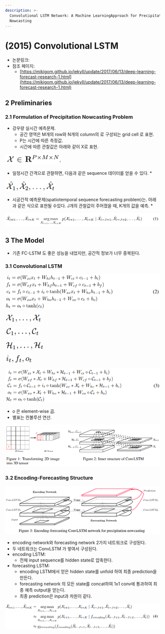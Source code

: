 ```yaml
---
description: >-
  Convolutional LSTM Network: A Machine LearningApproach for Precipitation
  Nowcasting
---
```


# \(2015\) Convolutional LSTM

* 논문링크:
* 참조 페이지:
  * [https://mikigom.github.io/jekyll/update/2017/06/13/deep-learning-forecast-research-1.html](https://mikigom.github.io/jekyll/update/2017/06/13/deep-learning-forecast-research-1.html)

## 2 Preliminaries 

### 2.1 Formulation of Precipitation Nowcasting Problem

* 강우량 실시간 예측문제.
  * 공간 영역은 M개의 row와 N개의 column의 로 구성되는 grid cell 로 표현.
  * P는 시간에 따른 측정값.
  * 시간에 따른 관찰값은 아래와 같이 X로 표현.

![](../.gitbook/assets/image%20%2855%29.png)

* 일정시간 간격으로 관찰하면, 다음과 같은 sequence 데이터를 얻을 수 있다.
  * 

![](../.gitbook/assets/image%20%28134%29.png)

* 시공간적 예측문제\(spatiotemporal sequence forecasting problem\)는. 아래과 같은 식으로 표현될 수있다. J개의 관찰값이 주어졌을 때, K개의 값을 예측.
  * 

![](../.gitbook/assets/image%20%2865%29.png)

## 3 The Model

* 기존 FC-LSTM 도 좋은 성능을 내었지만, 공간적 정보가 너무 중복된다.

### 3.1 Convolutional LSTM

![LSTM](../.gitbook/assets/image%20%289%29.png)

![Inputs](../.gitbook/assets/image%20%28163%29.png)

![cell outputs](../.gitbook/assets/image%20%2870%29.png)

![hidden states](../.gitbook/assets/image%20%2890%29.png)

![gates](../.gitbook/assets/image%20%28166%29.png)

![ConvLSTM](../.gitbook/assets/image%20%28121%29.png)

* o 은 element-wise 곱.
* 별표는 컨볼루션 연산.

![](../.gitbook/assets/image%20%28114%29.png)

### 3.2 Encoding-Forecasting Structure

![](../.gitbook/assets/image%20%2826%29.png)

* encoding network와  forecasting network 2가지 네트워크로 구성된다.
* 두 네트워크는 ConvLSTM 가 쌓여서 구성된다.
* encoding LSTM:
  * 전체 input sequence를 hidden state로 압축한다.
* forecasting LSTM:
  * encoding LSTM에서 얻은 hidden state를 unfold 하여 최종 prediction을 만든다.
  * forecasting network 의 모든 state를 concat하여 1x1 conv에 통과하여 최종 예측 output을 얻는다.
  * 최종 prediction은 input과 차원이 같다.

![](../.gitbook/assets/image%20%2811%29.png)





